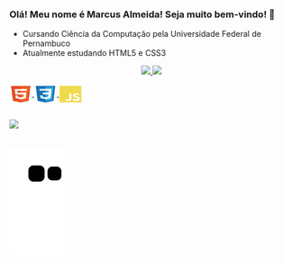 ### Olá! Meu nome é Marcus Almeida! Seja muito bem-vindo! 👋



- Cursando Ciência da Computação pela Universidade Federal de Pernambuco
- Atualmente estudando HTML5 e CSS3

<div align="center">
  <a href="https://github.com/marcusalmeidaa">
  <img width="42%" src="https://github-readme-stats.vercel.app/api?username=marcusalmeidaa&show_icons=true&theme=radical&include_all_commits=true&count_private=true"/>
  <img width="50%" src="https://github-readme-stats.vercel.app/api/top-langs/?username=marcusalmeidaa&layout=compact&langs_count=7&theme=radical"/>
</div>
  
  <div style="display: inline_block"><br>
    <img align="center" alt="HTML ICON" height="30" width="40" src="https://raw.githubusercontent.com/devicons/devicon/master/icons/html5/html5-original.svg">
    <img align="center" alt="CSS ICON" height="30" width="40" src="https://raw.githubusercontent.com/devicons/devicon/master/icons/css3/css3-original.svg">
    <img align="center" alt="JS ICON" height="30" width="40" src="https://raw.githubusercontent.com/devicons/devicon/master/icons/javascript/javascript-plain.svg">
  </div>
  
  ##
  
  <div>
    <a href="https://www.linkedin.com/in/marcus-almeida-482829229/" target="_blank"><img src="https://img.shields.io/badge/-LinkedIn-%230077B5?style=for-the-badge&logo=linkedin&logoColor=white" target="_blank"></a> 
  </div>
  
   ##
   
  ![Snake animation](https://github.com/marcusalmeidaa/marcusalmeidaa/blob/output/github-contribution-grid-snake.svg)
